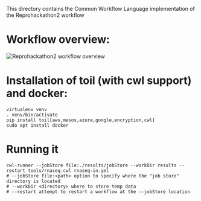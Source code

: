 This directory contains the Common Workflow Language implementation of the Reprohackathon2 workflow

# Workflow overview:
![Reprohackathon2 workflow overview](https://view.commonwl.org/workflows/{}/graph/png)

# Installation of toil (with cwl support) and docker:

	virtualenv venv
    . venv/bin/activate
    pip install toil[aws,mesos,azure,google,encryption,cwl]
	sudo apt install docker

# Running it

    cwl-runner --jobStore file:./results/jobStore --workDir results --restart tools/rnaseq.cwl rnaseq-in.yml
    # --jobStore file:<path> option to specify where the "job store" directory is located
    # --workDir <directory> where to store temp data
    # --restart attempt to restart a workflow at the --jobStore location
